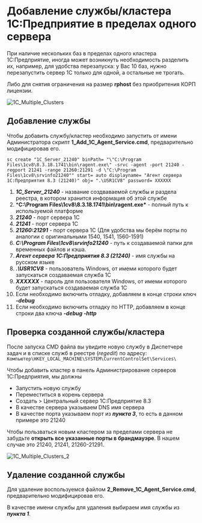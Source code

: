 Добавление службы/кластера 1С:Предприятие в пределах одного сервера
================

При наличие нескольких баз в пределах одного кластера 1С:Предприятие, иногда может возникнуть необходимость разделить их, например, для удобства перезапуска: у Вас 10 баз, нужно перезапустить сервер 1С только для одной, а остальные не трогать.

Либо для снятия ограничения на размер **rphost** без приобритения КОРП лицензии.

![1C_Multiple_Clusters](https://user-images.githubusercontent.com/4015892/183558450-e246a1a7-cfed-4bd4-a3e4-410372080b27.png)


## Добавление службы

Чтобы добавить службу/кластер необходимо запустить от имени Администратора скрипт **1_Add_1C_Agent_Service.cmd**, предварительно модифицировав его. 

```sc create "1C_Server_21240" binPath= "\"C:\Program Files\1cv8\8.3.18.1741\bin\ragent.exe\" -srvc -agent -port 21240 -regport 21241 -range 21260:21291 -d \"C:\Program Files\1cv8\srvinfo21240"" start= auto displayname= "Агент сервера 1С:Предприятия 8.3 (21240)" obj= ".\USR1CV8" password= XXXXXX```

1. ***1C_Server_21240*** - название создваваемой службы и раздела реестра, в котором хранится информация об этой службе
2. ***C:\Program Files\1cv8\8.3.18.1741\bin\ragent.exe\*** - полный путь к используемой платформе
3. ***21240*** - порт сервера 1С
4. ***21241*** - порт сервера 1С
5. ***21260:21291*** - порт сервера 1С (Для удобства мы берём порты по аналогии с оригинальными 1540, 1541, 1560-1591)
6. ***C:\Program Files\1cv8\srvinfo21240*** - путь к создаваемой папки для временных файлов и кэша.
7. ***Агент сервера 1С:Предприятия 8.3 (21240)*** - имя службы на русском языке
8. ***.\USR1CV8*** - пользователь Windows, от имеми которого будет запускаться создаваемая служба 1С
9. ***XXXXXX*** - пароль для пользователя Windows, от имеми которого будет запускаться создаваемая служба 1С
10. Если необходимо включить отладку, добавляем в конце строки ключ ***-debug***
11. Если необходимо включить отладку по HTTP, добавляем в конце строки два ключа ***-debug -http***

## Проверка созданной службы/кластера

После запуска CMD файла вы увидите новую службу в Диспетчере задач и в списке служб в реестре (_regedit_) по адресу: ```Компьютер\HKEY_LOCAL_MACHINE\SYSTEM\CurrentControlSet\Services\```

Чтобы добавить кластер в панель Администрирование серверов 1С:Предприятия, мы должны 
* Запустить новую службу
* Переместиться в корень сервера
* Создать > Центральный сервер 1С:Предприятие 8.3
* В качестве сервера указываем DNS имя сервера
* В качестве порта указываем порт из ***пункта 3***, то есть в данном примере это 21240

Чтобы пользваться новым кластером за пределами сервера не забудьте **открыть все указанные порты в брандмауэре**. В нашем случае это 21240, 21241, 21260-21291.

![1C_Multiple_Clusters_2](https://user-images.githubusercontent.com/4015892/183558584-5ea2b265-948e-4571-b776-5f57d40d94e8.png)


## Удаление созданной службы
Для удаление воспользуемся файлом **2_Remove_1C_Agent_Service.cmd**, предварительно модифицировав его.

В качестве имени службы для удаления выбираем имя службы из ***пункта 1***.
